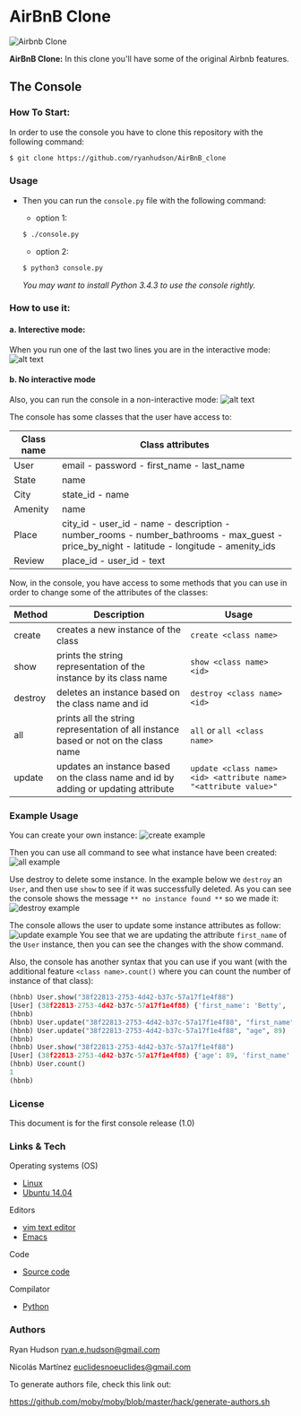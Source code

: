 # AirBnB Clone
![Airbnb Clone](https://camo.githubusercontent.com/70996d3dcffa41c27a6f5d59f56a42d978a4684c/687474703a2f2f696d6775722e636f6d2f4a42434d4844502e706e67)

**AirBnB Clone:** In this clone you'll have some of the original Airbnb features.

## The Console
### How To Start:
In order to use the console you have to clone this repository with the following command:
```bash
$ git clone https://github.com/ryanhudson/AirBnB_clone
```

### Usage
* Then you can run the `console.py` file with the following command:

    * option 1:
    ```sh
    $ ./console.py
    ```

    * option 2:
    ```bash
    $ python3 console.py
    ```
    *You may want to install Python 3.4.3 to use the console rightly.*

### How to use it:
#### a. Interective mode:
When you run one of the last two lines you are in the interactive mode:
![alt text](https://raw.githubusercontent.com/ryanhudson/AirBnB_clone/master/images/Screenshot_2019-07-04%20Holberton%20School's%20awesome%20intranet(1).png)

#### b. No interactive mode
Also, you can run the console in a non-interactive mode:
![alt text](https://raw.githubusercontent.com/ryanhudson/AirBnB_clone/master/images/Screenshot_2019-07-04%20Holberton%20School's%20awesome%20intranet.png)

The console has some classes that the user have access to:

| Class name | Class attributes |
| -------- | ----------------- |
| User|email - password - first_name - last_name|
| State | name |
| City | state_id - name |
| Amenity | name |
| Place | city_id - user_id - name - description - number_rooms - number_bathrooms - max_guest - price_by_night - latitude - longitude - amenity_ids |
| Review | place_id - user_id - text |

Now, in the console, you have access to some methods that you can use in order to change some of the attributes of the classes:

| Method | Description | Usage |
| --- | --- | --- |
| create | creates a new instance of the class | `create <class name>` |
| show | prints the string representation of the instance by its class name | `show <class name> <id>` |
| destroy | deletes an instance based on the class name and id | `destroy <class name> <id>` |
| all | prints all the string representation of all instance based or not on the class name | `all` or `all <class name>` |
| update | updates an instance based on the class name and id by adding or updating attribute | `update <class name> <id> <attribute name> "<attribute value>"` |


### Example Usage
You can create your own instance:
![create example](https://raw.githubusercontent.com/ryanhudson/AirBnB_clone/master/images/consolecreate.PNG)

Then you can use all command to see what instance have been created:
![all example](https://raw.githubusercontent.com/ryanhudson/AirBnB_clone/master/images/consoleall.PNG)

Use destroy to delete some instance. In the example below we `destroy` an `User`, and then use `show` to see if it was successfully deleted. As you can see the console shows the message `** no instance found **` so we made it:
![destroy example](https://raw.githubusercontent.com/ryanhudson/AirBnB_clone/master/images/consolesdestroy.PNG)

The console allows the user to update some instance attributes as follow:
![update example](https://raw.githubusercontent.com/ryanhudson/AirBnB_clone/master/images/consoleupdate.PNG)
You see that we are updating the attribute `first_name` of the `User` instance, then you can see the changes with the show command.

Also, the console has another syntax that you can use if you want (with the additional feature `<class name>.count()` where you can count the number of instance of that class):
```python
(hbnb) User.show("38f22813-2753-4d42-b37c-57a17f1e4f88")
[User] (38f22813-2753-4d42-b37c-57a17f1e4f88) {'first_name': 'Betty', 'last_name': 'Holberton', 'created_at': datetime.datetime(2017, 9, 28, 21, 11, 42, 848279), 'updated_at': datetime.datetime(2017, 9, 28, 21, 11, 42, 848291), 'password': 'b9be11166d72e9e3ae7fd407165e4bd2', 'email': 'airbnb@holbertonshool.com', 'id': '38f22813-2753-4d42-b37c-57a17f1e4f88'}
(hbnb)
(hbnb) User.update("38f22813-2753-4d42-b37c-57a17f1e4f88", "first_name", "John")
(hbnb) User.update("38f22813-2753-4d42-b37c-57a17f1e4f88", "age", 89)
(hbnb)
(hbnb) User.show("38f22813-2753-4d42-b37c-57a17f1e4f88")
[User] (38f22813-2753-4d42-b37c-57a17f1e4f88) {'age': 89, 'first_name': 'John', 'last_name': 'Holberton', 'created_at': datetime.datetime(2017, 9, 28, 21, 11, 42, 848279), 'updated_at': datetime.datetime(2017, 9, 28, 21, 15, 32, 299055), 'password': 'b9be11166d72e9e3ae7fd407165e4bd2', 'email': 'airbnb@holbertonshool.com', 'id': '38f22813-2753-4d42-b37c-57a17f1e4f88'}
(hbnb) User.count()
1
(hbnb)
```
### License
This document is for the first console release (1.0)

### Links & Tech
Operating systems (OS)
* [Linux](https://www.linux.org)
* [Ubuntu 14.04](http://releases.ubuntu.com/14.04/)

Editors
* [vim text editor](https://www.vim.org/)
* [Emacs](https://www.gnu.org/software/emacs/)

Code
* [Source code](https://github.com/ryanhudson/AirBnB_clone)

Compilator
* [Python](https://www.python.org/downloads/release/python-373/)

### Authors

Ryan Hudson <ryan.e.hudson@gmail.com>

Nicolás Martínez <euclidesnoeuclides@gmail.com>

To generate authors file, check this link out:

https://github.com/moby/moby/blob/master/hack/generate-authors.sh
